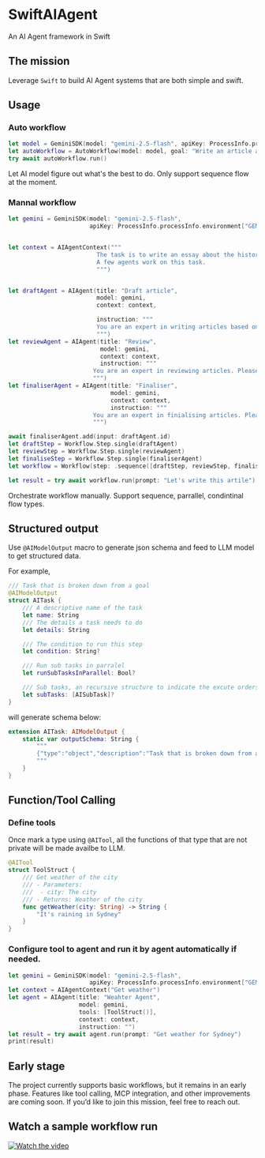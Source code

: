 
# SwiftAIAgent

An AI Agent framework in Swift

## The mission

Leverage ‎`Swift` to build AI Agent systems that are both simple and swift.

## Usage

### Auto workflow

```swift
let model = GeminiSDK(model: "gemini-2.5-flash", apiKey: ProcessInfo.processInfo.environment["GEMINI_API_KEY"] ?? "")
let autoWorkflow = AutoWorkflow(model: model, goal: "Write an article about history of AI and output it in markdown format")
try await autoWorkflow.run()
```

Let AI model figure out what's the best to do. Only support sequence flow at the moment.

### Mannal workflow

```swift
let gemini = GeminiSDK(model: "gemini-2.5-flash",
                       apiKey: ProcessInfo.processInfo.environment["GEMINI_API_KEY"] ?? "")


let context = AIAgentContext("""
                         The task is to write an essay about the history of AI.
                         A few agents work on this task.
                         """)


let draftAgent = AIAgent(title: "Draft article",
                         model: gemini,
                         context: context,

                         instruction: """
                         You are an expert in writing articles based on your knowledge.
                         """)
let reviewAgent = AIAgent(title: "Review",
                          model: gemini,
                          context: context,
                          instruction: """
                        You are an expert in reviewing articles. Please review and improve the article you are given.
                        """)
let finaliserAgent = AIAgent(title: "Finaliser",
                             model: gemini,
                             context: context,
                             instruction: """
                        You are an expert in finialising articles. Please finalise the article based on the draft and review
                        """)

await finaliserAgent.add(input: draftAgent.id)
let draftStep = Workflow.Step.single(draftAgent)
let reviewStep = Workflow.Step.single(reviewAgent)
let finaliseStep = Workflow.Step.single(finaliserAgent)
let workflow = Workflow(step: .sequence([draftStep, reviewStep, finaliseStep]))

let result = try await workflow.run(prompt: "Let's write this artile")
```

Orchestrate workflow manually. Support sequence, parrallel, condintinal flow types.

## Structured output

Use `@AIModelOutput` macro to generate json schema and feed to LLM model to get structured data.

For example,

```swift
/// Task that is broken down from a goal
@AIModelOutput
struct AITask {
    /// A descriptive name of the task
    let name: String
    /// The details a task needs to do
    let details: String

    /// The condition to run this step
    let condition: String?

    /// Run sub tasks in parralel
    let runSubTasksInParallel: Bool?

    /// Sub tasks, an recursive structure to indicate the excute orders of the tasks
    let subTasks: [AISubTask]?
}
```
will generate schema below:

```swift
extension AITask: AIModelOutput {
    static var outputSchema: String {
        """
        {"type":"object","description":"Task that is broken down from a goal","properties":{"name":{"type":"string","description":"A descriptive name of the task"},"details":{"type":"string","description":"The details a task needs to do"},"condition":{"type":"string","description":"The condition to run this step"},"runSubTasksInParallel":{"type":"boolean","description":"Run sub tasks in parralel"},"subTasks":{"type":"array","description":"Sub tasks, an recursive structure to indicate the excute orders of the tasks","items":\(AISubTask.outputSchema)}},"required":["name","details"]}
        """
    }
}
```

## Function/Tool Calling

### Define tools

Once mark a type using `@AITool`, all the functions of that type that are not private will be made availbe to LLM. 

```swift
@AITool
struct ToolStruct {
    /// Get weather of the city
    /// - Parameters:
    ///  - city: The city
    /// - Returns: Weather of the city
    func getWeather(city: String) -> String {
        "It's raining in Sydney"
    }
}
```

### Configure tool to agent and run it by agent automatically if needed.

```swift
let gemini = GeminiSDK(model: "gemini-2.5-flash",
                       apiKey: ProcessInfo.processInfo.environment["GEMINI_API_KEY"] ?? "")
let context = AIAgentContext("Get weather")
let agent = AIAgent(title: "Weahter Agent",
                    model: gemini,
                    tools: [ToolStruct()],
                    context: context,
                    instruction: "")
let result = try await agent.run(prompt: "Get weather for Sydney")
print(result)
```

## Early stage

The project currently supports basic workflows, but it remains in an early phase. 
Features like tool calling, MCP integration, and other improvements are coming soon. 
If you’d like to join this mission, feel free to reach out.

## Watch a sample workflow run

[![Watch the video](https://img.youtube.com/vi/te_CZrwrphs/0.jpg)](https://www.youtube.com/watch?v=te_CZrwrphs)
